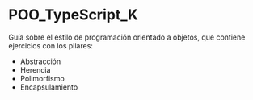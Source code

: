# POO_TypeScript_K
Guía sobre el estilo de programación orientado a objetos, que contiene ejercicios con los pilares:
- Abstracción
- Herencia
- Polimorfismo
- Encapsulamiento

